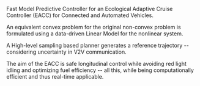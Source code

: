 Fast Model Predictive Controller for an Ecological Adaptive Cruise Controller (EACC) for Connected and Automated Vehicles.

An equivalent convex problem for the original non-convex problem is formulated using a data-driven Linear Model for the nonlinear system.

A High-level sampling based planner generates a reference trajectory -- considering uncertainty in V2V communication.

The aim of the EACC is safe longitudinal control while avoiding red light idling and optimizing fuel efficiency -- all this, while being computationally efficient and thus real-time applicable. 
